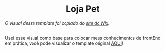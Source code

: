<h1 align="center">Loja Pet</h1>

<h6 align="justify">O visual desse template foi copiado do <a href="https://pt.wix.com/">site do Wix</a>.</h6>
<p align="justify">Usei esse visual como base para colocar meus conhecimentos de frontEnd em prática, você pode visualizar o template original <a href="https://pt.wix.com/website-template/view/html/2273?siteId=7814c353-2eff-4a51-a114-f4583c6e6878&metaSiteId=141ae261-a7f3-4cfe-9cdf-fef9dd994de8&originUrl=https%3A%2F%2Fpt.wix.com%2Fwebsite%2Ftemplates%2Fhtml%2Fbusiness%2Fpets-animals">AQUI</a>!</p>